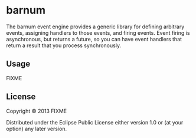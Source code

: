 # barnum

The barnum event engine provides a generic library for defining arbitrary
events, assigning handlers to those events, and firing events. Event firing
is asynchronous, but returns a future, so you can have event handlers that
return a result that you process synchronously.

## Usage

FIXME

## License

Copyright © 2013 FIXME

Distributed under the Eclipse Public License either version 1.0 or (at
your option) any later version.
